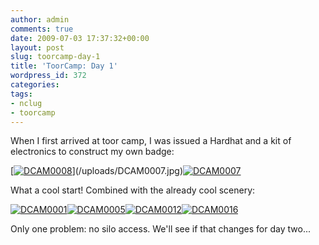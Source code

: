 ```yaml
---
author: admin
comments: true
date: 2009-07-03 17:37:32+00:00
layout: post
slug: toorcamp-day-1
title: 'ToorCamp: Day 1'
wordpress_id: 372
categories:
tags:
- nclug
- toorcamp
---
```


When I first arrived at toor camp, I was issued a Hardhat and a kit of electronics to construct my own badge:

[[![DCAM0008](/uploads/DCAM0008-300x225.jpg)](/uploads/DCAM0008.jpg)](/uploads/DCAM0007.jpg)[![DCAM0007](/uploads/DCAM0007-300x225.jpg)](/uploads/DCAM0007.jpg)

What a cool start! Combined with the already cool scenery:

[![DCAM0001](/uploads/DCAM0001-150x150.jpg)](/uploads/DCAM0001.jpg)[![DCAM0005](/uploads/DCAM0005-150x150.jpg)](/uploads/DCAM0005.jpg)[![DCAM0012](/uploads/DCAM0012-150x150.jpg)](/uploads/DCAM0012.jpg)[![DCAM0016](/uploads/DCAM0016-150x150.jpg)](/uploads/DCAM0016.jpg)

Only one problem: no silo access. We'll see if that changes for day two...

